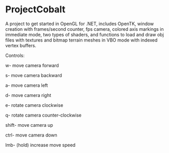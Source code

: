 # ProjectCobalt

A project to get started in OpenGL for .NET,  includes OpenTK, window creation with frames/second counter, fps camera, colored axis markings in immediate mode, two types of shaders, and functions to load and draw obj files with textures and bitmap terrain meshes in VBO mode with indexed vertex buffers.

Controls:

w- move camera forward

s- move camera backward

a- move camera left

d- move camera right

e- rotate camera clockwise

q- rotate camera counter-clockwise

shift- move camera up

ctrl- move camera down

lmb- (hold) increase move speed
